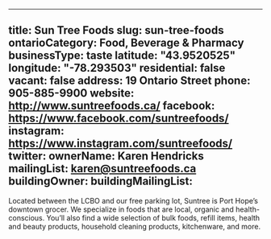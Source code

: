 
---
title: Sun Tree Foods
slug: sun-tree-foods
ontarioCategory: Food, Beverage & Pharmacy
businessType: taste
latitude: "43.9520525"
longitude: "-78.293503"
residential: false
vacant: false
address: 19 Ontario Street
phone: 905-885-9900
website: http://www.suntreefoods.ca/
facebook: https://www.facebook.com/suntreefoods/
instagram: https://www.instagram.com/suntreefoods/
twitter: 
ownerName: Karen Hendricks
mailingList: karen@suntreefoods.ca
buildingOwner: 
buildingMailingList: 
---
Located between the LCBO and our free parking lot, Suntree is Port Hope’s downtown grocer. We specialize in foods that are local, organic and health-conscious. You’ll also find a wide selection of bulk foods, refill items, health and beauty products, household cleaning products, kitchenware, and more.

